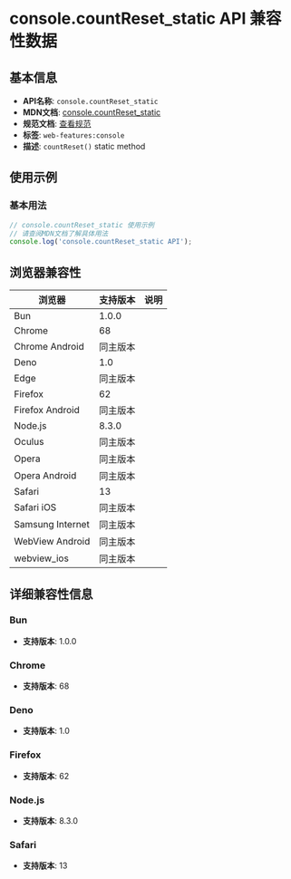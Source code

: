 # console.countReset_static API 兼容性数据

## 基本信息

- **API名称**: `console.countReset_static`
- **MDN文档**: [console.countReset_static](https://developer.mozilla.org/docs/Web/API/console/countReset_static)
- **规范文档**: [查看规范](https://console.spec.whatwg.org/#countreset)
- **标签**: `web-features:console`
- **描述**: `countReset()` static method

## 使用示例

### 基本用法

```javascript
// console.countReset_static 使用示例
// 请查阅MDN文档了解具体用法
console.log('console.countReset_static API');
```

## 浏览器兼容性

| 浏览器 | 支持版本 | 说明 |
|--------|----------|------|
| Bun | 1.0.0 |  |
| Chrome | 68 |  |
| Chrome Android | 同主版本 |  |
| Deno | 1.0 |  |
| Edge | 同主版本 |  |
| Firefox | 62 |  |
| Firefox Android | 同主版本 |  |
| Node.js | 8.3.0 |  |
| Oculus | 同主版本 |  |
| Opera | 同主版本 |  |
| Opera Android | 同主版本 |  |
| Safari | 13 |  |
| Safari iOS | 同主版本 |  |
| Samsung Internet | 同主版本 |  |
| WebView Android | 同主版本 |  |
| webview_ios | 同主版本 |  |

## 详细兼容性信息

### Bun

- **支持版本**: 1.0.0

### Chrome

- **支持版本**: 68

### Deno

- **支持版本**: 1.0

### Firefox

- **支持版本**: 62

### Node.js

- **支持版本**: 8.3.0

### Safari

- **支持版本**: 13

